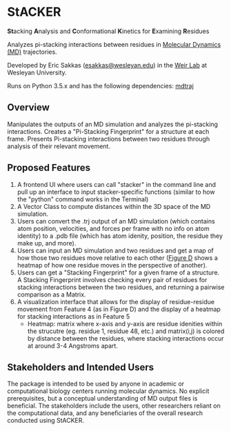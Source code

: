 # StACKER
**St**acking **A**nalysis and **C**onformational **K**inetics for **E**xamining **R**esidues

Analyzes pi-stacking interactions between residues in [Molecular Dynamics (MD)](https://github.com/esakkas24/stacker/docs/background.md) trajectories.

Developed by Eric Sakkas ([esakkas@wesleyan.edu](mailto:esakkas@wesleyan.edu)) in the [Weir Lab](https://weirlab.research.wesleyan.edu/) at Wesleyan University.

Runs on Python 3.5.x and has the following dependencies: [mdtraj](https://www.mdtraj.org/1.9.8.dev0/index.html)

## Overview

Manipulates the outputs of an MD simulation and analyzes the pi-stacking interactions. Creates a "Pi-Stacking Fingerprint" for a structure at each frame. Presents Pi-stacking interactions between two residues through analysis of their relevant movement.

## Proposed Features

1) A frontend UI where users can call "stacker" in the command line and pull up an interface to input stacker-specific functions (similar to how the "python" command works in the Terminal)
2) A Vector Class to compute distances within the 3D space of the MD simulation.
3) Users can convert the .trj output of an MD simulation (which contains atom position, velocities, and forces per frame with no info on atom identity) to a .pdb file (which has atom idenity, position, the residue they make up, and more).
4) Users can input an MD simulation and two residues and get a map of how those two residues move relative to each other ([Figure D](https://www.mdpi.com/ijms/ijms-23-01417/article_deploy/html/images/ijms-23-01417-g005.png) shows a heatmap of how one residue moves in the perspective of another).
5) Users can get a "Stacking Fingerprint" for a given frame of a structure. A Stacking Fingerprint involves checking every pair of residues for stacking interactions between the two residues, and returning a pairwise comparison as a Matrix.
6) A visualization interface that allows for the display of residue-residue movement from Feature 4 (as in Figure D) and the display of a heatmap for stacking interactions as in Feature 5
    - Heatmap: matrix where x-axis and y-axis are residue idenities within the strucutre (eg. residue 1, residue 48, etc.) and matrix(i,j) is colored by distance between the residues, where stacking interactions occur at around 3-4 Angstroms apart.

## Stakeholders and Intended Users

The package is intended to be used by anyone in academic or computational biology centers running molecular dynamics. No explicit prerequisites, but a conceptual understanding of MD output files is beneficial. The stakeholders include the users, other researchers reliant on the computational data, and any beneficiaries of the overall research conducted using StACKER.

